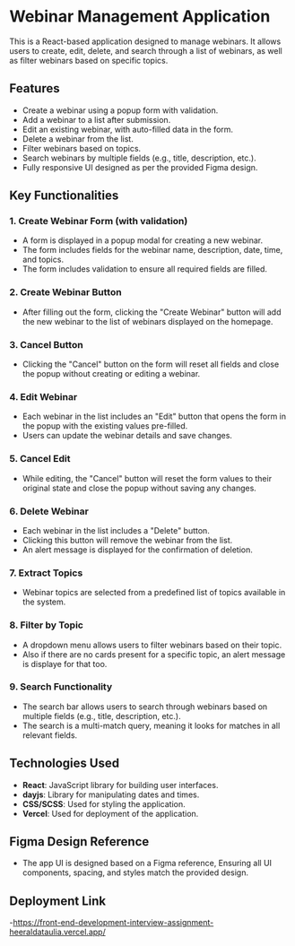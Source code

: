 # Webinar Management Application

This is a React-based application designed to manage webinars. It allows users to create, edit, delete, and search through a list of webinars, as well as filter webinars based on specific topics.

## Features

- Create a webinar using a popup form with validation.
- Add a webinar to a list after submission.
- Edit an existing webinar, with auto-filled data in the form.
- Delete a webinar from the list.
- Filter webinars based on topics.
- Search webinars by multiple fields (e.g., title, description, etc.).
- Fully responsive UI designed as per the provided Figma design.

## Key Functionalities

### 1. **Create Webinar Form (with validation)**

- A form is displayed in a popup modal for creating a new webinar.
- The form includes fields for the webinar name, description, date, time, and topics.
- The form includes validation to ensure all required fields are filled.

### 2. **Create Webinar Button**

- After filling out the form, clicking the "Create Webinar" button will add the new webinar to the list of webinars displayed on the homepage.

### 3. **Cancel Button**

- Clicking the "Cancel" button on the form will reset all fields and close the popup without creating or editing a webinar.

### 4. **Edit Webinar**

- Each webinar in the list includes an "Edit" button that opens the form in the popup with the existing values pre-filled.
- Users can update the webinar details and save changes.

### 5. **Cancel Edit**

- While editing, the "Cancel" button will reset the form values to their original state and close the popup without saving any changes.

### 6. **Delete Webinar**

- Each webinar in the list includes a "Delete" button.
- Clicking this button will remove the webinar from the list.
- An alert message is displayed for the confirmation of deletion.

### 7. **Extract Topics**

- Webinar topics are selected from a predefined list of topics available in the system.

### 8. **Filter by Topic**

- A dropdown menu allows users to filter webinars based on their topic.
- Also if there are no cards present for a specific topic, an alert message is displaye for that too.

### 9. **Search Functionality**

- The search bar allows users to search through webinars based on multiple fields (e.g., title, description, etc.).
- The search is a multi-match query, meaning it looks for matches in all relevant fields.

## Technologies Used

- **React**: JavaScript library for building user interfaces.
- **dayjs**: Library for manipulating dates and times.
- **CSS/SCSS**: Used for styling the application.
- **Vercel**: Used for deployment of the application.
  
## Figma Design Reference

- The app UI is designed based on a Figma reference, Ensuring all UI components, spacing, and styles match the provided design.

## Deployment Link

-https://front-end-development-interview-assignment-heeraldataulia.vercel.app/


